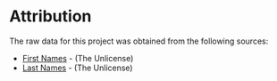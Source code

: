 # Attribution

The raw data for this project was obtained from the following sources:

- [First Names](https://github.com/smashew/NameDatabases/blob/master/NamesDatabases/first%20names/us.txt) - (The Unlicense)
- [Last Names](https://github.com/smashew/NameDatabases/blob/master/NamesDatabases/surnames/us.txt) - (The Unlicense) 